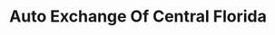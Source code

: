 ---
title: "Auto Exchange Of Central Florida"
url: /kissimmee/auto-exchange-of-central-florida/
shop: car
---